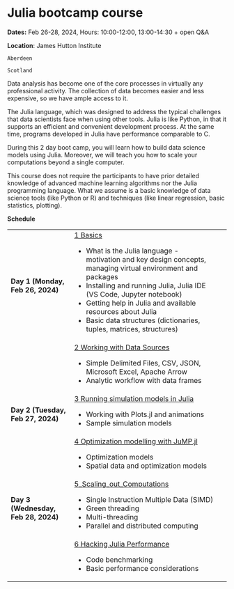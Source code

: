 
# Julia bootcamp course

**Dates:** Feb 26-28, 2024,
Hours: 10:00-12:00, 13:00-14:30 + open Q&A

**Location**:
	James Hutton Institute

	Aberdeen

	Scotland




Data analysis has become one of the core processes in virtually any professional activity. The collection of data becomes easier and less expensive, so we have ample access to it.

The Julia language, which was designed to address the typical challenges that data scientists face when using other tools. Julia is like Python, in that it supports an efficient and convenient development process. At the same time, programs developed in Julia have performance comparable to C.

During this 2 day boot camp, you will learn how to build data science models using Julia. Moreover, we will teach you how to scale your computations beyond a single computer.

This course does not require the participants to have prior detailed knowledge of advanced machine learning algorithms nor the Julia programming language. What we assume is a basic knowledge of data science tools (like Python or R) and techniques (like linear regression, basic statistics, plotting).



**Schedule**

<table>
<tr><td><b>Day 1 (Monday, Feb 26, 2024)</b></td><td><a href="1_Basics/">1 Basics</a><br>
<ul>
<li> What is the Julia language - motivation and key design concepts, managing virtual environment and packages
<li> Installing and running Julia, Julia IDE (VS Code, Jupyter notebook)
<li> Getting help in Julia and available resources about Julia
<li> Basic data structures (dictionaries, tuples, matrices, structures)
<ul>
</td><td>&nbsp;</td></tr>
<tr><td>&nbsp;</td><td><a href="2_Working_with_Data_Sources/">2 Working with Data Sources</a><br>
<ul>
<li> Simple Delimited Files, CSV, JSON, Microsoft Excel, Apache Arrow
<li> Analytic workflow with data frames
</ul>
</td><td>&nbsp;</td></tr>
<tr><td><b>Day 2 (Tuesday, Feb 27, 2024)</b></td><td><a href="3_Simulation_Models/">3 Running simulation models in Julia</a><br>
<ul>
<li> Working with Plots.jl and animations
<li> Sample simulation models
</ul>

<tr><td>&nbsp;</td><td><a href="4_Optimization_modelling_with_JuMP.jl/">4 Optimization modelling with JuMP.jl</a><br>
<ul>
<li> Optimization models
<li> Spatial data and optimization models
</ul>
</td><td>&nbsp;</td></tr>



<tr><td><b>Day 3 (Wednesday, Feb 28, 2024)</b></td><td><a href="5_Scaling_out_Computations/">5_Scaling_out_Computations</a><br>
<ul>
<li> Single Instruction Multiple Data (SIMD)
<li> Green threading
<li> Multi-threading
<li> Parallel and distributed computing
</ul>
</td><td>&nbsp;</td></tr>

<tr><td>&nbsp;</td><td><a href="6_Julia_Performance/">6 Hacking Julia Performance</a><br>
<ul>
<li> Code benchmarking
<li> Basic performance considerations
</ul>
</td><td>&nbsp;</td></tr>


</table>
